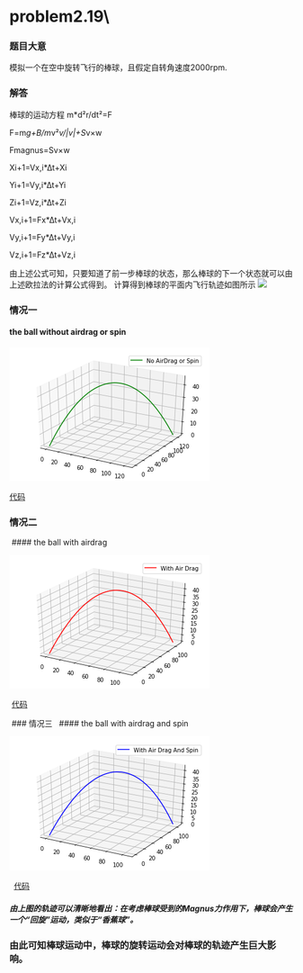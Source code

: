 # problem2.19\
### 题目大意
模拟一个在空中旋转飞行的棒球，且假定自转角速度2000rpm.
### 解答
棒球的运动方程
m*d²r/dt²=F

F=m*g+B/m*v²*v/|v|+S*v×w

Fmagnus=Sv×w

Xi+1=Vx,i*∆t+Xi

Yi+1=Vy,i*∆t+Yi

Zi+1=Vz,i*∆t+Zi

Vx,i+1=Fx*∆t+Vx,i

Vy,i+1=Fy*∆t+Vy,i

Vz,i+1=Fz*∆t+Vz,i

由上述公式可知，只要知道了前一步棒球的状态，那么棒球的下一个状态就可以由上述欧拉法的计算公式得到。 
计算得到棒球的平面内飞行轨迹如图所示
![](https://raw.githubusercontent.com/supermanvista/Computional_Physics_2013301020094/master/Photos/baseball.png)

### 情况一
 #### the ball without airdrag or spin
 
 ![](https://github.com/zhangsheng999/1111/blob/master/a.png?raw=true)
 
 [代码](https://github.com/zhangsheng999/1111/blob/master/without%20airdrag%20or%20spin.txt)
 
 
 ### 情况二
  #### the ball with airdrag
  
  ![](https://github.com/zhangsheng999/1111/blob/master/b.png?raw=true)
  
  [代码](https://github.com/zhangsheng999/1111/blob/master/with%20air%20drag.txt)
  
  ### 情况三
   #### the ball with airdrag and spin
   
   ![](https://github.com/zhangsheng999/1111/blob/master/abc.png?raw=true)
   
   [代码](https://github.com/zhangsheng999/1111/blob/master/with%20air%20drag%20and%20spin.txt)
   
   
   ##### 由上图的轨迹可以清晰地看出：在考虑棒球受到的Magnus力作用下，棒球会产生一个“回旋”运动，类似于“香蕉球”。 
### 由此可知棒球运动中，棒球的旋转运动会对棒球的轨迹产生巨大影响。
